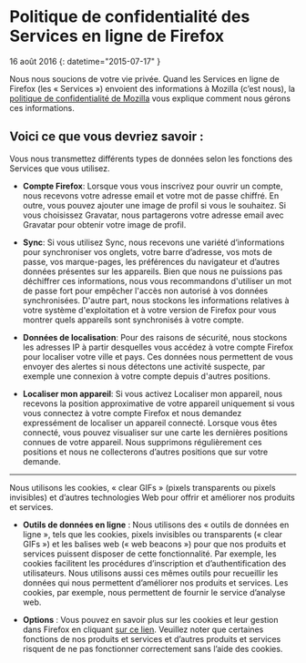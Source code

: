 # Politique de confidentialité des Services en ligne de Firefox

16 août 2016
{: datetime="2015-07-17" }

Nous nous soucions de votre vie privée. Quand les Services en ligne de Firefox (les « Services ») envoient des informations à Mozilla (c’est nous), la [politique de confidentialité de Mozilla](https://www.mozilla.org/privacy/) vous explique comment nous gérons ces informations.

## Voici ce que vous devriez savoir :

Vous nous transmettez différents types de données selon les fonctions des Services que vous utilisez.

* **Compte Firefox**: Lorsque vous vous inscrivez pour ouvrir un compte, nous recevons votre adresse email et votre mot de passe chiffré. En outre, vous pouvez ajouter une image de profil si vous le souhaitez. Si vous choisissez Gravatar, nous partagerons votre adresse email avec Gravatar pour obtenir votre image de profil.

* **Sync**: Si vous utilisez Sync, nous recevons une variété d’informations pour synchroniser vos onglets, votre barre d’adresse, vos mots de passe, vos marque-pages, les préférences du navigateur et d’autres données présentes sur les appareils.  Bien que nous ne puissions pas déchiffrer ces informations, nous vous recommandons d'utiliser un mot de passe fort pour empêcher l'accès non autorisé à vos données synchronisées.  D'autre part, nous stockons les informations relatives à votre système d'exploitation et à votre version de Firefox pour vous montrer quels appareils sont synchronisés à votre compte. 

* **Données de localisation**: Pour des raisons de sécurité, nous stockons les adresses IP à partir desquelles vous accédez à votre compte Firefox pour localiser votre ville et pays.  Ces données nous permettent de vous envoyer des alertes si nous détectons une activité suspecte, par exemple une connexion à votre compte depuis d'autres positions.
    
 * **Localiser mon appareil**: Si vous activez Localiser mon appareil, nous recevons la position approximative de votre appareil uniquement si vous vous connectez à votre compte Firefox et nous demandez expressément de localiser un appareil connecté. Lorsque vous êtes connecté, vous pouvez visualiser sur une carte les dernières positions connues de votre appareil. Nous supprimons régulièrement ces positions et nous ne collecterons d’autres positions que sur votre demande.

---------------------------------------

Nous utilisons les cookies, « clear GIFs » (pixels transparents ou pixels invisibles) et d’autres technologies Web pour offrir et améliorer nos produits et services.

* **Outils de données en ligne** : Nous utilisons des « outils de données en ligne », tels que les cookies, pixels invisibles ou transparents (« clear GIFs ») et les balises web (« web beacons ») pour que nos produits et services puissent disposer de cette fonctionnalité. Par exemple, les cookies facilitent les procédures d’inscription et d’authentification des utilisateurs. Nous utilisons aussi ces mêmes outils pour recueillir les données qui nous permettent d’améliorer nos produits et services. Les cookies, par exemple, nous permettent de fournir le service d’analyse web.

* **Options** : Vous pouvez en savoir plus sur les cookies et leur gestion dans Firefox en cliquant [sur ce lien](https://support.mozilla.org/kb/cookies-information-websites-store-on-your-computer). Veuillez noter que certaines fonctions de nos produits et services et d’autres produits et services risquent de ne pas fonctionner correctement sans l’aide des cookies.


